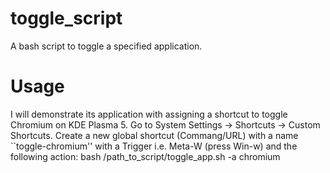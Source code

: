 # toggle_script
A bash script to toggle a specified application.

# Usage
I will demonstrate its application with assigning a shortcut to toggle Chromium on KDE Plasma 5.
Go to System Settings -> Shortcuts -> Custom Shortcuts.
Create a new global shortcut (Commang/URL) with a name ``toggle-chromium'' with a Trigger i.e. Meta-W (press Win-w) and the following action:
bash /path_to_script/toggle_app.sh -a chromium
